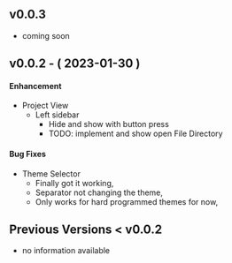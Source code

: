 ## v0.0.3
- coming soon


## v0.0.2 - ( 2023-01-30 )
#### Enhancement
- Project View
	- Left sidebar
		- Hide and show with button press
		- TODO: implement and show open File Directory

#### Bug Fixes
- Theme Selector
	- Finally got it working,
	- Separator not changing the theme,
	- Only works for hard programmed themes for now,


## Previous Versions < v0.0.2
- no information available